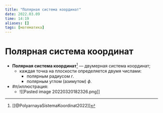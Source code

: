 ```yaml
---
title: "Полярная система координат"
date: 2022.03.09
time: 14:19
aliases: []
tags: [математика]
---
```


# Полярная система координат

- **Полярная система координат**[^1] — двумерная система координат;
	- каждая точка на плоскости определяется двумя числами:
		- полярным радиусом $r$.
		- полярным углом (азимутом) $\phi$.
- #π/иллюстрация:
	- ![[Pasted image 20220320182326.png]]

[^1]: [[@PolyarnayaSistemaKoordinat2022]]